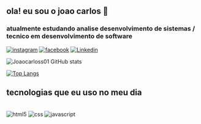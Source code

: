 ## ola! eu sou o joao carlos 👋
 ### atualmente estudando analise desenvolvimento de sistemas / tecnico em desenvolvimento de software 

[![instagram ](https://img.shields.io/badge/Instagram-E4405F?style=for-the-badge&logo=instagram&logoColor=white)](https://instagram.com/joaocarloss01)
[![facebook ](https://img.shields.io/badge/Facebook-1877F2?style=for-the-badge&logo=facebook&logoColor=white)](https://facebook.com/joaocarloss01)
[![Linkedin ](https://img.shields.io/badge/linkedin-1877F2?style=for-the-badge&logo=linkedin&logoColor=white)](https://linkedin.com/in/jo%C3%A3o-carlos-moura-685bbb215/)


![Joaocarloss01 GitHub stats](https://github-readme-stats.vercel.app/api?username=Joaocarloss01&show_icons=true&theme=dark)

[![Top Langs](https://github-readme-stats.vercel.app/api/top-langs/?username=joaocarloss01)](https://github.com/Joaocarloss01/github-readme-stats)


## tecnologias que eu uso no meu dia 

<div style="display: inline_block"><br/>
  <img align="center" alt="html5" src="https://img.shields.io/badge/HTML5-E34F26?style=for-the-badge&logo=html5&logoColor=white" />
  <img align="center" alt="css" src="https://img.shields.io/badge/CSS3-1572B6?style=for-the-badge&logo=css3&logoColor=white" />
  <img align="center" alt="javascript" src="https://img.shields.io/badge/JavaScript-323330?style=for-the-badge&logo=javascript&logoColor=F7DF1E" />
  
  
  </div><br/>
  
  
  


